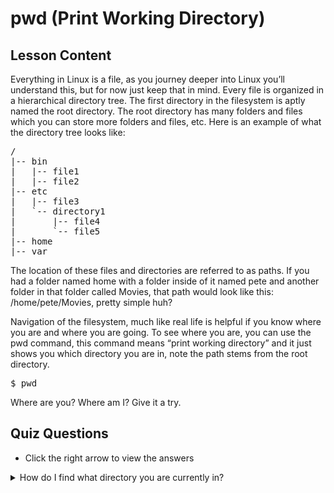 # pwd (Print Working Directory)

## Lesson Content

Everything in Linux is a file, as you journey deeper into Linux you’ll understand this, but for now just keep that in mind. Every file is organized in a hierarchical directory tree. The first directory in the filesystem is aptly named the root directory. The root directory has many folders and files which you can store more folders and files, etc. Here is an example of what the directory tree looks like: 

<pre>/
|-- bin
|   |-- file1
|   |-- file2
|-- etc
|   |-- file3
|   `-- directory1
|       |-- file4
|       `-- file5
|-- home
|-- var
</pre>

The location of these files and directories are referred to as paths. If you had a folder named home with a folder inside of it named pete and another folder in that folder called Movies, that path would look like this: /home/pete/Movies, pretty simple huh?

Navigation of the filesystem, much like real life is helpful if you know where you are and where you are going. To see where you are, you can use the pwd command, this command means “print working directory” and it just shows you which directory you are in, note the path stems from the root directory.

<pre>$ pwd</pre>

Where are you? Where am I? Give it a try.

## Quiz Questions 

- Click the right arrow to view the answers

<details>
<summary>How do I find what directory you are currently in?</summary>
pwd
</details>
